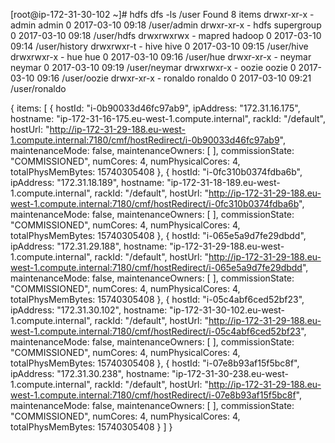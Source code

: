 [root@ip-172-31-30-102 ~]#  hdfs dfs -ls /user
Found 8 items
drwxr-xr-x   - admin   admin               0 2017-03-10 09:18 /user/admin
drwxr-xr-x   - hdfs    supergroup          0 2017-03-10 09:18 /user/hdfs
drwxrwxrwx   - mapred  hadoop              0 2017-03-10 09:14 /user/history
drwxrwxr-t   - hive    hive                0 2017-03-10 09:15 /user/hive
drwxrwxr-x   - hue     hue                 0 2017-03-10 09:16 /user/hue
drwxr-xr-x   - neymar  neymar              0 2017-03-10 09:19 /user/neymar
drwxrwxr-x   - oozie   oozie               0 2017-03-10 09:16 /user/oozie
drwxr-xr-x   - ronaldo ronaldo             0 2017-03-10 09:21 /user/ronaldo



{
items: [
{
hostId: "i-0b90033d46fc97ab9",
ipAddress: "172.31.16.175",
hostname: "ip-172-31-16-175.eu-west-1.compute.internal",
rackId: "/default",
hostUrl: "http://ip-172-31-29-188.eu-west-1.compute.internal:7180/cmf/hostRedirect/i-0b90033d46fc97ab9",
maintenanceMode: false,
maintenanceOwners: [ ],
commissionState: "COMMISSIONED",
numCores: 4,
numPhysicalCores: 4,
totalPhysMemBytes: 15740305408
},
{
hostId: "i-0fc310b0374fdba6b",
ipAddress: "172.31.18.189",
hostname: "ip-172-31-18-189.eu-west-1.compute.internal",
rackId: "/default",
hostUrl: "http://ip-172-31-29-188.eu-west-1.compute.internal:7180/cmf/hostRedirect/i-0fc310b0374fdba6b",
maintenanceMode: false,
maintenanceOwners: [ ],
commissionState: "COMMISSIONED",
numCores: 4,
numPhysicalCores: 4,
totalPhysMemBytes: 15740305408
},
{
hostId: "i-065e5a9d7fe29dbdd",
ipAddress: "172.31.29.188",
hostname: "ip-172-31-29-188.eu-west-1.compute.internal",
rackId: "/default",
hostUrl: "http://ip-172-31-29-188.eu-west-1.compute.internal:7180/cmf/hostRedirect/i-065e5a9d7fe29dbdd",
maintenanceMode: false,
maintenanceOwners: [ ],
commissionState: "COMMISSIONED",
numCores: 4,
numPhysicalCores: 4,
totalPhysMemBytes: 15740305408
},
{
hostId: "i-05c4abf6ced52bf23",
ipAddress: "172.31.30.102",
hostname: "ip-172-31-30-102.eu-west-1.compute.internal",
rackId: "/default",
hostUrl: "http://ip-172-31-29-188.eu-west-1.compute.internal:7180/cmf/hostRedirect/i-05c4abf6ced52bf23",
maintenanceMode: false,
maintenanceOwners: [ ],
commissionState: "COMMISSIONED",
numCores: 4,
numPhysicalCores: 4,
totalPhysMemBytes: 15740305408
},
{
hostId: "i-07e8b93af15f5bc8f",
ipAddress: "172.31.30.238",
hostname: "ip-172-31-30-238.eu-west-1.compute.internal",
rackId: "/default",
hostUrl: "http://ip-172-31-29-188.eu-west-1.compute.internal:7180/cmf/hostRedirect/i-07e8b93af15f5bc8f",
maintenanceMode: false,
maintenanceOwners: [ ],
commissionState: "COMMISSIONED",
numCores: 4,
numPhysicalCores: 4,
totalPhysMemBytes: 15740305408
}
]
}